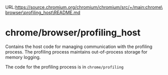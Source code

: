 URL:https://source.chromium.org/chromium/chromium/src/+/main:chrome\browser\profiling_host\README.md
# chrome/browser/profiling_host

Contains the host code for managing communication with the profiling process.
The profiling process maintains out-of-process storage for memory logging.

The code for the profiling process is in `chrome/profiling`
